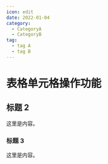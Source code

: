 ```yaml
---
icon: edit
date: 2022-01-04
category:
  - CategoryA
  - CategoryB
tag:
  - tag A
  - tag B
---
```


# 表格单元格操作功能

## 标题 2

这里是内容。

### 标题 3

这里是内容。
